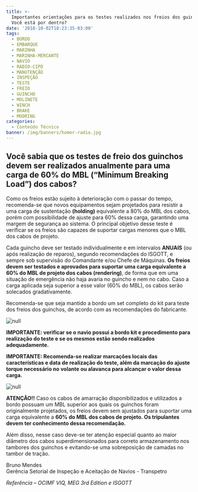 ```yaml
---
title: >-
  Importantes orientações para os testes realizados nos freios dos guinchos!
  Você está por dentro?
date: '2018-10-02T18:23:35-03:00'
tags:
  - BORDO
  - EMBARQUE
  - MARINHA
  - MARINHA-MERCANTE
  - NAVIO
  - RÁDIO-CIPÓ
  - MANUTENÇÃO
  - INSPEÇÃO
  - TESTE
  - FREIO
  - GUINCHO
  - MOLINETE
  - WINCH
  - BRAKE
  - MOORING
categories:
  - Conteúdo Técnico
banner: /img/banners/homer-radio.jpg
---
```

## **Você sabia que os testes de freio dos guinchos devem ser realizados anualmente para uma carga de 60% do MBL (“Minimum Breaking Load”) dos cabos?**

Como os freios estão sujeito à deterioração com o passar do tempo, recomenda-se que novos equipamentos sejam projetados para resistir a uma carga de sustentação **(holding)** equivalente a 80% do MBL dos cabos, porém com possibilidade de ajuste para 60% dessa carga, garantindo uma margem de segurança ao sistema. O principal objetivo desse teste é verificar se os freios são capazes de suportar cargas menores que o MBL dos cabos de projeto.  

Cada guincho deve ser testado individualmente e em intervalos **ANUAIS** (ou após realização de reparos), segundo recomendações do ISGOTT, e sempre sob supervisão do Comandante e/ou Chefe de Máquinas. **Os freios devem ser testados e aprovados para suportar uma carga equivalente a 60% do MBL de projeto dos cabos (rendering)**, de forma que em uma situação de emergência não haja avaria no guincho e nem no cabo. Caso a carga aplicada seja superior a esse valor (60% do MBL), os cabos serão solecados gradativamente. 

Recomenda-se que seja mantido a bordo um set completo do kit para teste dos freios dos guinchos, de acordo com as recomendações do fabricante. 

![null](/img/banners/01.png)

**IMPORTANTE: verificar se o navio possui a bordo kit e procedimento para realização do teste e se os mesmos estão sendo realizados adequadamente.**

**IMPORTANTE: Recomenda-se realizar marcações locais das características e data de realização do teste, além da marcação do ajuste torque necessário no volante ou alavanca para alcançar o valor dessa carga.**

![null](/img/banners/02.png)

**ATENÇÃO!!** Caso os cabos de amarração disponibilizados e utilizados a bordo possuam um MBL superior aos quais os guinchos foram originalmente projetados, os freios devem sem ajustados para suportar uma carga equivalente a **60% do MBL dos cabos de projeto. Os tripulantes devem ter conhecimento dessa recomendação.**

Além disso, nesse caso deve-se ter atenção especial quanto ao maior diâmetro dos cabos superdimensionados para correto armazenamento nos tambores dos guinchos e evitando-se uma sobreposição de camadas no tambor de tração. 

Bruno Mendes\
Gerência Setorial de Inspeção e Aceitação de Navios - Transpetro

_Referência – OCIMF VIQ, MEG 3rd Edition e ISGOTT_
